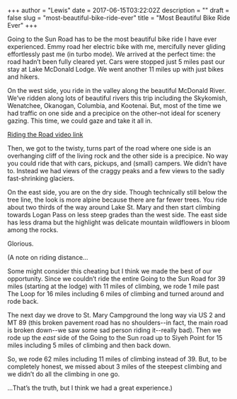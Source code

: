 +++
author = "Lewis"
date = 2017-06-15T03:22:02Z
description = ""
draft = false
slug = "most-beautiful-bike-ride-ever"
title = "Most Beautiful Bike Ride Ever"
+++


Going to the Sun Road has to be the most beautiful bike ride I have ever experienced. Emmy road her electric bike with me, mercifully never gliding effortlessly past me (in turbo mode). We arrived at the perfect time: the road hadn’t been fully cleared yet. Cars were stopped just 5 miles past our stay at Lake McDonald Lodge. We went another 11 miles up with just bikes and hikers.

On the west side, you ride in the valley along the beautiful McDonald River. We’ve ridden along lots of beautiful rivers this trip including the Skykomish, Wenatchee, Okanogan, Columbia, and Kootenai. But, most of the time we had traffic on one side and a precipice on the other–not ideal for scenery gazing. This time, we could gaze and take it all in.  

[Riding the Road video link](https://www.dropbox.com/s/uh127larqcrdsvn/IMG_2841.mov?raw=1)

Then, we got to the twisty, turns part of the road where one side is an overhanging cliff of the living rock and the other side is a precipice. No way you could ride that with cars, pickups, and (small) campers. We didn’t have to. Instead we had views of the craggy peaks and a few views to the sadly fast-shrinking glaciers.

On the east side, you are on the dry side. Though technically still below the tree line, the look is more alpine because there are far fewer trees. You ride about two thirds of the way around Lake St. Mary and then start climbing towards Logan Pass on less steep grades than the west side. The east side has less drama but the highlight was delicate mountain wildflowers in bloom among the rocks.

Glorious.

(A note on riding distance…

Some might consider this cheating but I think we made the best of our opportunity. Since we couldn’t ride the entire Going to the Sun Road for 39 miles (starting at the lodge) with 11 miles of climbing, we rode 1 mile past The Loop for 16 miles including 6 miles of climbing and turned around and rode back.

The next day we drove to St. Mary Campground the long way via US 2 and MT 89 (this broken pavement road has no shoulders--in fact, the main road is broken down--we saw some sad person riding it--really bad). Then we rode up the *east* side of the Going to the Sun road up to Siyeh Point for 15 miles including 5 miles of climbing and then back down.

So, we rode 62 miles including 11 miles of climbing instead of 39. But, to be completely honest, we missed about 3 miles of the steepest climbing and we didn’t do all the climbing in one go.

...That’s the truth, but I think we had a great experience.)

